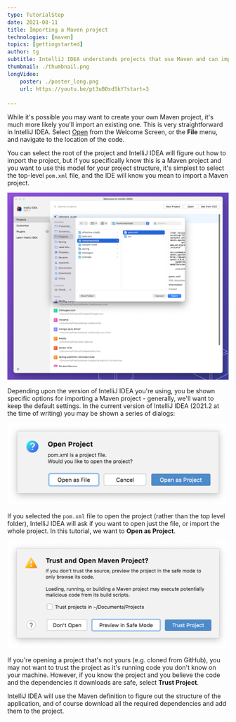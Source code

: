 ```yaml
---
type: TutorialStep
date: 2021-08-11
title: Importing a Maven project
technologies: [maven]
topics: [gettingstarted]
author: tg
subtitle: IntelliJ IDEA understands projects that use Maven and can import them with minimal configuration
thumbnail: ./thumbnail.png
longVideo:
    poster: ./poster_long.png
    url: https://youtu.be/pt3uB0sd5kY?start=3

---
```



While it's possible you may want to create your own Maven project, it's much more likely you'll import an existing one.  This is very straightforward in IntelliJ IDEA. Select [Open](https://www.jetbrains.com/help/idea/import-project-or-module-wizard.html#open-project) from the Welcome Screen, or the **File** menu, and navigate to the location of the code.  

You can select the root of the project and IntelliJ IDEA will figure out how to import the project, but if you specifically know this is a Maven project and you want to use this model for your project structure, it's simplest to select the top-level `pom.xml` file, and the IDE will know you mean to import a Maven project. 

![](open.png)

Depending upon the version of IntelliJ IDEA you're using, you be shown specific options for importing a Maven project - generally, we'll want to keep the default settings. In the current version of IntelliJ IDEA (2021.2 at the time of writing) you may be shown a series of dialogs:

![](open-as-project.png)

If you selected the `pom.xml` file to open the project (rather than the top level folder), IntelliJ IDEA will ask if you want to open just the file, or import the whole project. In this tutorial, we want to **Open as Project**.

![](trust-project.png)

If you're opening a project that's not yours (e.g. cloned from GitHub), you may not want to trust the project as it's running code you don't know on your machine. However, if you know the project and you believe the code and the dependencies it downloads are safe, select **Trust Project**.

IntelliJ IDEA will use the Maven definition to figure out the structure of the application, and of course download all the required dependencies and add them to the project.  


